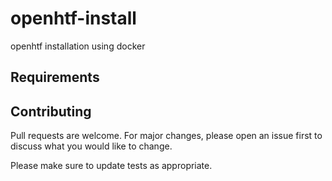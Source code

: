 # openhtf-install
openhtf installation using docker

## Requirements


## Contributing
Pull requests are welcome. For major changes, please open an issue first to discuss what you would like to change.

Please make sure to update tests as appropriate.

